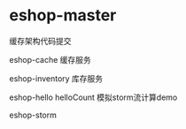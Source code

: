 # eshop-master
缓存架构代码提交

eshop-cache 缓存服务

eshop-inventory 库存服务

eshop-hello helloCount 模拟storm流计算demo

eshop-storm 
